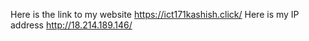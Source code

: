 Here is the link  to my website 
https://ict171kashish.click/
Here is my IP address
http://18.214.189.146/
